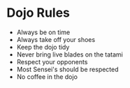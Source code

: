Dojo Rules
==========
* Always be on time 
* Always take off your shoes 
* Keep the dojo tidy 
* Never bring live blades on the tatami 
* Respect your opponents 
* Most Sensei's should be respected 
* No coffee in the dojo
